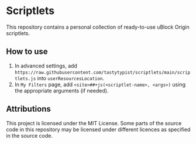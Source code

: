 # Scriptlets

This repository contains a personal collection of ready-to-use uBlock Origin scriptlets.

## How to use

1. In advanced settings, add `https://raw.githubusercontent.com/tastytypist/scriptlets/main/scriptlets.js` into 
   `userResourcesLocation`.
2. In `My Filters` page, add `<site>##+js(<scriptlet-name>, <args>)` using the appropriate arguments (if needed).

## Attributions

This project is licensed under the MIT License. Some parts of the source code in this repository may be licensed under 
different licences as specified in the source code.
